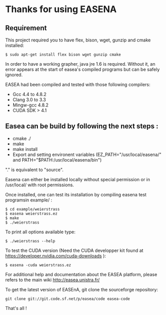 # Thanks for using EASENA

## Requirement
This project required you to have flex, bison, wget, gunzip and cmake installed:
```
$ sudo apt-get install flex bison wget gunzip cmake
```
In order to have a working grapher, java jre 1.6 is required. Without it, an error appears at the start of easea's compiled programs but can be safely ignored.

EASEA had been compiled and tested with those following compilers:
* Gcc 4.4 to 4.8.2
* Clang 3.0 to 3.3
* Mingw-gcc 4.8.2
* CUDA SDK > 4.1


## Easea can be build by following the next steps :

- cmake ./
- make
- make install 
- Export and setting environent variables (EZ_PATH="/usr/local/easena/" and PATH="$PATH:/usr/local/easena/bin")

"." is equivalent to "source".

Easena can either be installed locally without special permission or in /usr/local/ with root permissions.

Once installed, one can test its installation by compiling easena test programsin example/ :
```
$ cd example/weierstrass
$ easena weierstrass.ez
$ make 
$ ./weierstrass
```

To print all options available type:
```
$ ./weierstrass --help
```

To test the CUDA version (Need the CUDA developper kit found at https://developer.nvidia.com/cuda-downloads ):
```
$ easena -cuda weierstrass.ez
```

For additional help and documentation about the EASEA platform, please refers to the main wiki http://easea.unistra.fr/

To get the latest version of EASEnA, git clone the sourceforge repository:
```
git clone git://git.code.sf.net/p/easea/code easea-code
```

That's all !
